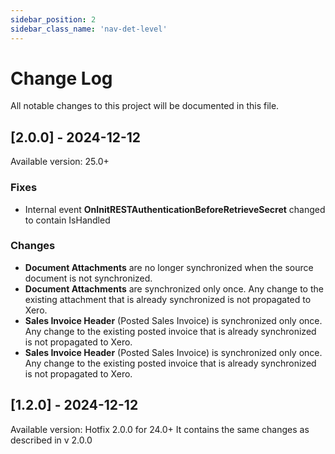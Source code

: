 ```yaml
---
sidebar_position: 2
sidebar_class_name: 'nav-det-level'
---
```


# Change Log
All notable changes to this project will be documented in this file.

## [2.0.0] - 2024-12-12
  
Available version: 25.0+

### Fixes
- Internal event **OnInitRESTAuthenticationBeforeRetrieveSecret** changed to contain IsHandled

### Changes
- **Document Attachments** are no longer synchronized when the source document is not synchronized.
- **Document Attachments** are synchronized only once. Any change to the existing attachment that is already synchronized is not propagated to Xero.
- **Sales Invoice Header** (Posted Sales Invoice) is synchronized only once. Any change to the existing posted invoice that is already synchronized is not propagated to Xero.
- **Sales Invoice Header** (Posted Sales Invoice) is synchronized only once. Any change to the existing posted invoice that is already synchronized is not propagated to Xero.

## [1.2.0] - 2024-12-12
  
Available version: Hotfix 2.0.0 for 24.0+
It contains the same changes as described in v 2.0.0
